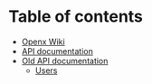 # Table of contents

* [Openx Wiki](README.md)
* [API documentation](api.md)
* [Old API documentation](old-api-documentation/README.md)
  * [Users](old-api-documentation/users.md)

